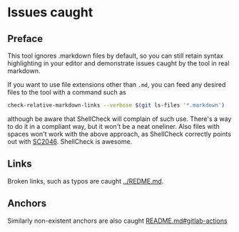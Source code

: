 # Issues caught

## Preface

This tool ignores .markdown files by default, so you can still retain syntax highlighting in your editor and demonstrate issues caught by the tool in real markdown.

If you want to use file extensions other than `.md`, you can feed any desired files to the tool with a command such as

```sh
check-relative-markdown-links --verbose $(git ls-files '*.markdown')
```

although be aware that ShellCheck will complain of such use. There's a way to do it in a compliant way, but it won't be a neat oneliner. Also files with spaces won't work with the above approach, as ShellCheck correctly points out with [SC2046](https://www.shellcheck.net/wiki/SC2046). ShellCheck is awesome.

## Links

Broken links, such as typos are caught [../REDME.md](../REDME.md).

## Anchors

Similarly non-existent anchors are also caught [README.md#gitlab-actions](../README.md#gitlab-actions)
